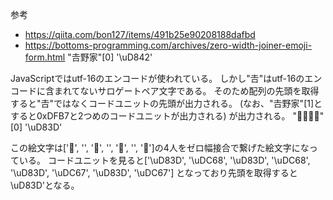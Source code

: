 ﻿参考

* https://qiita.com/bon127/items/491b25e90208188dafbd
* https://bottoms-programming.com/archives/zero-width-joiner-emoji-form.html
  "𠮷野家"[0]
  '\uD842'

JavaScriptではutf-16のエンコードが使われている。
しかし"𠮷"はutf-16のエンコードに含まれてないサロゲートペア文字である。
そのため配列の先頭を取得すると"𠮷"ではなくコードユニットの先頭が出力される。
(なお、"𠮷野家"[1]とすると0xDFB7と2つめのコードユニットが出力される)
が出力される。
"👨‍👨‍👧‍👧"[0]
'\uD83D'

この絵文字は['👨', '‍', '👨', '‍', '👧', '‍', '👧']の4人をゼロ幅接合で繋げた絵文字になっている。
コードユニットを見ると['\uD83D', '\uDC68', '\uD83D', '\uDC68', '\uD83D', '\uDC67', '\uD83D', '\uDC67']
となっており先頭を取得すると\uD83D'となる。